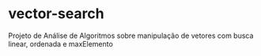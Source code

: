 # vector-search
Projeto de Análise de Algoritmos sobre manipulação de vetores com busca linear, ordenada e maxElemento
